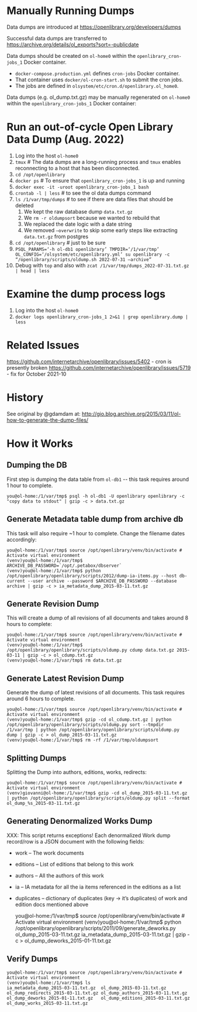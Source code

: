 # Manually Running Dumps

Data dumps are introduced at https://openlibrary.org/developers/dumps

Successful data dumps are transferred to https://archive.org/details/ol_exports?sort=-publicdate

Data dumps should be created on `ol-home0` within the `openlibrary_cron-jobs_1` Docker container.
* `docker-compose.production.yml` defines `cron-jobs` Docker container.
* That container uses `docker/ol-cron-start.sh` to submit the cron jobs. 
* The jobs are defined in `olsystem/etc/cron.d/openlibrary.ol_home0`.

Data dumps (e.g. ol_dump.txt.gz) may be manually regenerated on `ol-home0` within the `openlibrary_cron-jobs_1` Docker container:

# Run an out-of-cycle Open Library Data Dump (Aug. 2022)
1. Log into the host `ol-home0`
2. `tmux`  # The data dumps are a long-running process and `tmux` enables reconnecting to a host that has been disconnected.
2. `cd /opt/openlibrary`
3. `docker ps`  # To ensure that `openlibrary_cron-jobs_1` is up and running
4. `docker exec -it -uroot openlibrary_cron-jobs_1 bash`
5. `crontab -l | less`  # to see the ol data dumps command
6. `ls /1/var/tmp/dumps`  # to see if there are data files that should be deleted
    1. We kept the raw database dump `data.txt.gz`
    2. We `rm -r oldumpsort` because we wanted to rebuild that
    3. We replaced the date logic with a date string
    4. We removed `—overwrite` to skip some early steps like extracting `data.txt.gz` from postgres
7. `cd /opt/openlibrary`  # just to be sure
8. `PSQL_PARAMS=‘-h ol-db1 openlibrary’ TMPDIR=‘/1/var/tmp’ OL_CONFIG=‘/olsystem/etc/openlibrary.yml’ su openlibrary -c “/openlibrary/scripts/oldump.sh 2022-07-31 —archive”`
9. Debug with `top` and also with `zcat /1/var/tmp/dumps_2022-07-31.txt.gz | head | less`

# Examine the dump process logs
1. Log into the host `ol-home0`
2. `docker logs openlibrary_cron-jobs_1 2>&1 | grep openlibrary.dump | less`

# Related Issues

https://github.com/internetarchive/openlibrary/issues/5402 - cron is presently broken
https://github.com/internetarchive/openlibrary/issues/5719 - fix for October 2021-10


# History

See original by @gdamdam at: http://gio.blog.archive.org/2015/03/11/ol-how-to-generate-the-dump-files/

# How it Works

## Dumping the DB

First step is dumping the data table from `ol-db1` -- this task requires around 1 hour to complete.

    you@ol-home:/1/var/tmp$ psql -h ol-db1 -U openlibrary openlibrary -c "copy data to stdout" | gzip -c > data.txt.gz

## Generate Metadata table dump from archive db

This task will also require ~1 hour to complete. Change the filename dates accordingly:

    you@ol-home:/1/var/tmp$ source /opt/openlibrary/venv/bin/activate # Activate virtual environment
    (venv)you@ol-home:/1/var/tmp$ ARCHIVE_DB_PASSWORD=`/opt/.petabox/dbserver`
    (venv)you@ol-home:/1/var/tmp$ python /opt/openlibrary/openlibrary/scripts/2012/dump-ia-items.py --host db-current --user archive --password $ARCHIVE_DB_PASSWORD --database archive | gzip -c > ia_metadata_dump_2015-03-11.txt.gz

## Generate Revision Dump

This will create a dump of all revisions of all documents and takes around 8 hours to complete:

    you@ol-home:/1/var/tmp$ source /opt/openlibrary/venv/bin/activate # Activate virtual environment
    (venv)you@ol-home:/1/var/tmp$ /opt/openlibrary/openlibrary/scripts/oldump.py cdump data.txt.gz 2015-03-11 | gzip -c > ol_cdump.txt.gz
    (venv)you@ol-home:/1/var/tmp$ rm data.txt.gz

## Generate Latest Revision Dump

Generate the dump of latest revisions of all documents. This task requires around 6 hours to complete.

    you@ol-home:/1/var/tmp$ source /opt/openlibrary/venv/bin/activate # Activate virtual environment
    (venv)you@ol-home:/1/var/tmp$ gzip -cd ol_cdump.txt.gz | python /opt/openlibrary/openlibrary/scripts/oldump.py sort --tmpdir /1/var/tmp | python /opt/openlibrary/openlibrary/scripts/oldump.py dump | gzip -c > ol_dump_2015-03-11.txt.gz
    (venv)you@ol-home:/1/var/tmp$ rm -rf /1/var/tmp/oldumpsort

## Splitting Dumps

Splitting the Dump into authors, editions, works, redirects:

    you@ol-home:/1/var/tmp$ source /opt/openlibrary/venv/bin/activate # Activate virtual environment
    (venv)giovanni@ol-home:/1/var/tmp$ gzip -cd ol_dump_2015-03-11.txt.gz | python /opt/openlibrary/openlibrary/scripts/oldump.py split --format ol_dump_%s_2015-03-11.txt.gz

## Generating Denormalized Works Dump

XXX: This script returns exceptions!
Each denormalized Work dump record/row is a JSON document with the following fields:

- work – The work documents
- editions – List of editions that belong to this work
- authors – All the authors of this work
- ia – IA metadata for all the ia items referenced in the editions as a list
- duplicates – dictionary of duplicates (key -> it’s duplicates) of work and edition docs mentioned above

    you@ol-home:/1/var/tmp$ source /opt/openlibrary/venv/bin/activate # Activate virtual environment
    (venv)you@ol-home:/1/var/tmp$ python /opt/openlibrary/openlibrary/scripts/2011/09/generate_deworks.py ol_dump_2015-03-11.txt.gz ia_metadata_dump_2015-03-11.txt.gz | gzip -c > ol_dump_deworks_2015-01-11.txt.gz

## Verify Dumps

    you@ol-home:/1/var/tmp$ source /opt/openlibrary/venv/bin/activate # Activate virtual environment
    (venv)you@ol-home:/1/var/tmp$ ls
    ia_metadata_dump_2015-03-11.txt.gz  ol_dump_2015-03-11.txt.gz
    ol_dump_redirects_2015-03-11.txt.gz ol_dump_authors_2015-03-11.txt.gz
    ol_dump_deworks_2015-01-11.txt.gz   ol_dump_editions_2015-03-11.txt.gz
    ol_dump_works_2015-03-11.txt.gz
